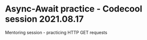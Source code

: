 # Async-Await practice - Codecool session 2021.08.17

Mentoring session - practicing HTTP GET requests

